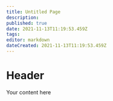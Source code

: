 ```yaml
---
title: Untitled Page
description: 
published: true
date: 2021-11-13T11:19:53.459Z
tags: 
editor: markdown
dateCreated: 2021-11-13T11:19:53.459Z
---
```


# Header
Your content here